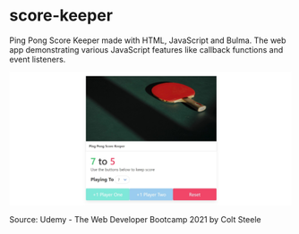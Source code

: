# score-keeper

Ping Pong Score Keeper made with HTML, JavaScript and Bulma. 
The web app demonstrating various JavaScript features like callback functions and event listeners.

![Alt text](Desktop/ScoreKeeper/Score%20Keeper.jpg "Score Keeper")

Source: Udemy - The Web Developer Bootcamp 2021 by Colt Steele
